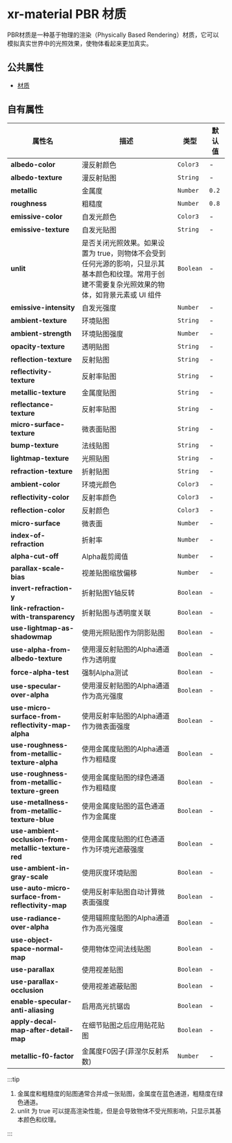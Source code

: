 # xr-material PBR 材质

PBR材质是一种基于物理的渲染（Physically Based Rendering）材质，它可以模拟真实世界中的光照效果，使物体看起来更加真实。

## 公共属性

- [材质](./material.md)

## 自有属性

| 属性名                                              | 描述                                                                                                                                              | 类型      | 默认值 |
| --------------------------------------------------- | ------------------------------------------------------------------------------------------------------------------------------------------------- | --------- | ------ |
| **albedo-color**                                    | 漫反射颜色                                                                                                                                        | `Color3`  | -      |
| **albedo-texture**                                  | 漫反射贴图                                                                                                                                        | `String`  | -      |
| **metallic**                                        | 金属度                                                                                                                                            | `Number`  | `0.2`  |
| **roughness**                                       | 粗糙度                                                                                                                                            | `Number`  | `0.8`  |
| **emissive-color**                                  | 自发光颜色                                                                                                                                        | `Color3`  | -      |
| **emissive-texture**                                | 自发光贴图                                                                                                                                        | `String`  | -      |
| **unlit**                                           | 是否关闭光照效果。如果设置为 true，则物体不会受到任何光源的影响，只显示其基本颜色和纹理。常用于创建不需要复杂光照效果的物体，如背景元素或 UI 组件 | `Boolean` | -      |
| **emissive-intensity**                              | 自发光强度                                                                                                                                        | `Number`  | -      |
| **ambient-texture**                                 | 环境贴图                                                                                                                                          | `String`  | -      |
| **ambient-strength**                                | 环境贴图强度                                                                                                                                      | `Number`  | -      |
| **opacity-texture**                                 | 透明贴图                                                                                                                                          | `String`  | -      |
| **reflection-texture**                              | 反射贴图                                                                                                                                          | `String`  | -      |
| **reflectivity-texture**                            | 反射率贴图                                                                                                                                        | `String`  | -      |
| **metallic-texture**                                | 金属度贴图                                                                                                                                        | `String`  | -      |
| **reflectance-texture**                             | 反射率贴图                                                                                                                                        | `String`  | -      |
| **micro-surface-texture**                           | 微表面贴图                                                                                                                                        | `String`  | -      |
| **bump-texture**                                    | 法线贴图                                                                                                                                          | `String`  | -      |
| **lightmap-texture**                                | 光照贴图                                                                                                                                          | `String`  | -      |
| **refraction-texture**                              | 折射贴图                                                                                                                                          | `String`  | -      |
| **ambient-color**                                   | 环境光颜色                                                                                                                                        | `Color3`  | -      |
| **reflectivity-color**                              | 反射率颜色                                                                                                                                        | `Color3`  | -      |
| **reflection-color**                                | 反射颜色                                                                                                                                          | `Color3`  | -      |
| **micro-surface**                                   | 微表面                                                                                                                                            | `Number`  | -      |
| **index-of-refraction**                             | 折射率                                                                                                                                            | `Number`  | -      |
| **alpha-cut-off**                                   | Alpha裁剪阈值                                                                                                                                     | `Number`  | -      |
| **parallax-scale-bias**                             | 视差贴图缩放偏移                                                                                                                                  | `Number`  | -      |
| **invert-refraction-y**                             | 折射贴图Y轴反转                                                                                                                                   | `Boolean` | -      |
| **link-refraction-with-transparency**               | 折射贴图与透明度关联                                                                                                                              | `Boolean` | -      |
| **use-lightmap-as-shadowmap**                       | 使用光照贴图作为阴影贴图                                                                                                                          | `Boolean` | -      |
| **use-alpha-from-albedo-texture**                   | 使用漫反射贴图的Alpha通道作为透明度                                                                                                               | `Boolean` | -      |
| **force-alpha-test**                                | 强制Alpha测试                                                                                                                                     | `Boolean` | -      |
| **use-specular-over-alpha**                         | 使用漫反射贴图的Alpha通道作为高光强度                                                                                                             | `Boolean` | -      |
| **use-micro-surface-from-reflectivity-map-alpha**   | 使用反射率贴图的Alpha通道作为微表面强度                                                                                                           | `Boolean` | -      |
| **use-roughness-from-metallic-texture-alpha**       | 使用金属度贴图的Alpha通道作为粗糙度                                                                                                               | `Boolean` | -      |
| **use-roughness-from-metallic-texture-green**       | 使用金属度贴图的绿色通道作为粗糙度                                                                                                                | `Boolean` | -      |
| **use-metallness-from-metallic-texture-blue**       | 使用金属度贴图的蓝色通道作为金属度                                                                                                                | `Boolean` | -      |
| **use-ambient-occlusion-from-metallic-texture-red** | 使用金属度贴图的红色通道作为环境光遮蔽强度                                                                                                        | `Boolean` | -      |
| **use-ambient-in-gray-scale**                       | 使用灰度环境贴图                                                                                                                                  | `Boolean` | -      |
| **use-auto-micro-surface-from-reflectivity-map**    | 使用反射率贴图自动计算微表面强度                                                                                                                  | `Boolean` | -      |
| **use-radiance-over-alpha**                         | 使用辐照度贴图的Alpha通道作为高光强度                                                                                                             | `Boolean` | -      |
| **use-object-space-normal-map**                     | 使用物体空间法线贴图                                                                                                                              | `Boolean` | -      |
| **use-parallax**                                    | 使用视差贴图                                                                                                                                      | `Boolean` | -      |
| **use-parallax-occlusion**                          | 使用视差遮蔽贴图                                                                                                                                  | `Boolean` | -      |
| **enable-specular-anti-aliasing**                   | 启用高光抗锯齿                                                                                                                                    | `Boolean` | -      |
| **apply-decal-map-after-detail-map**                | 在细节贴图之后应用贴花贴图                                                                                                                        | `Boolean` | -      |
| **metallic-f0-factor**                              | 金属度F0因子(菲涅尔反射系数)                                                                                                                      | `Number`  | -      |

:::tip

1. 金属度和粗糙度的贴图通常合并成一张贴图，金属度在蓝色通道，粗糙度在绿色通道。
1. unlit 为 true 可以提高渲染性能，但是会导致物体不受光照影响，只显示其基本颜色和纹理。

:::
